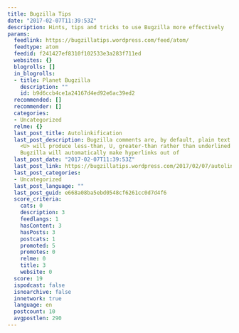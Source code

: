 ```yaml
---
title: Bugzilla Tips
date: "2017-02-07T11:39:53Z"
description: Hints, tips and tricks to use Bugzilla more effectively
params:
  feedlink: https://bugzillatips.wordpress.com/feed/atom/
  feedtype: atom
  feedid: f241427ef8310f102533e3a283f711ed
  websites: {}
  blogrolls: []
  in_blogrolls:
  - title: Planet Bugzilla
    description: ""
    id: b9d6ccb4ce1a24167d4ed92e6ac39ed2
  recommended: []
  recommender: []
  categories:
  - Uncategorized
  relme: {}
  last_post_title: Autolinkification
  last_post_description: Bugzilla comments are, by default, plain text – so typing
    <U> will produce less-than, U, greater-than rather than underlined text. However,
    Bugzilla will automatically make hyperlinks out of
  last_post_date: "2017-02-07T11:39:53Z"
  last_post_link: https://bugzillatips.wordpress.com/2017/02/07/autolinkification-2/
  last_post_categories:
  - Uncategorized
  last_post_language: ""
  last_post_guid: e668a08ba5ebd0548cf6261cc0d7d4f6
  score_criteria:
    cats: 0
    description: 3
    feedlangs: 1
    hasContent: 3
    hasPosts: 3
    postcats: 1
    promoted: 5
    promotes: 0
    relme: 0
    title: 3
    website: 0
  score: 19
  ispodcast: false
  isnoarchive: false
  innetwork: true
  language: en
  postcount: 10
  avgpostlen: 290
---
```

